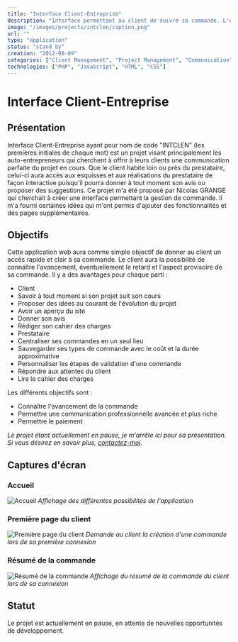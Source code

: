 ```yaml
---
title: "Interface Client-Entreprise"
description: "Interface permettant au client de suivre sa commande. L'entreprise peut à tout moment connaittre les attentes du client grâce aux commentaires laissés sur les réalisations."
image: "/images/projects/intclen/caption.png"
url: ""
type: "application"
status: "stand by"
creation: "2012-08-09"
categories: ["Client Management", "Project Management", "Communication"]
technologies: ["PHP", "JavaScript", "HTML", "CSS"]
---
```


# Interface Client-Entreprise

## Présentation
Interface Client-Entreprise ayant pour nom de code "INTCLEN" (les premières initiales de chaque mot) est un projet visant principalement les auto-entrepreneurs qui cherchent à offrir à leurs clients une communication parfaite du projet en cours. Que le client habite loin ou près du prestataire, celui-ci aura accès aux esquisses et aux réalisations du prestataire de façon interactive puisqu'il pourra donner à tout moment son avis ou proposer des suggestions.
Ce projet m'a été proposé par Nicolas GRANGE qui cherchait à créer une interface permettant la gestion de commande. Il m'a fourni certaines idées qui m'ont permis d'ajouter des fonctionnalités et des pages supplémentaires.

## Objectifs
Cette application web aura comme simple objectif de donner au client un accès rapide et clair à sa commande. Le client aura la possibilité de connaître l'avancement, éventuellement le retard et l'aspect provisoire de sa commande.
Il y a des avantages pour chaque parti :

 - Client
  - Savoir à tout moment si son projet suit son cours
  - Proposer des idées au courant de l'évolution du projet
  - Avoir un aperçu du site
  - Donner son avis
  - Rédiger son cahier des charges
 - Prestataire
  - Centraliser ses commandes en un seul lieu
  - Sauvegarder ses types de commande avec le coût et la durée approximative
  - Personnaliser les étapes de validation d'une commande
  - Répondre aux attentes du client
  - Lire le cahier des charges

Les différents objectifs sont :
 
 - Connaître l'avancement de la commande
 - Permettre une communication professionnelle avancée et plus riche
 - Permettre le paiement

*Le projet étant actuellement en pause, je m'arrête ici pour sa présentation. Si vous désirez en savoir plus, [contactez-moi](/contact).*

## Captures d'écran

### Accueil
![Accueil](/images/projects/intclen/intclen-accueil.jpg)
*Affichage des différentes possibilités de l'application*

### Première page du client
![Première page du client](/images/projects/intclen/intclen-accueilcommande.jpg)
*Demande au client la création d'une commande lors de sa première connexion*

### Résumé de la commande
![Résumé de la commande](/images/projects/intclen/intclen-commande.jpg)
*Affichage du résumé de la commande du client lors de sa connexion*

## Statut

Le projet est actuellement en pause, en attente de nouvelles opportunités de développement.
